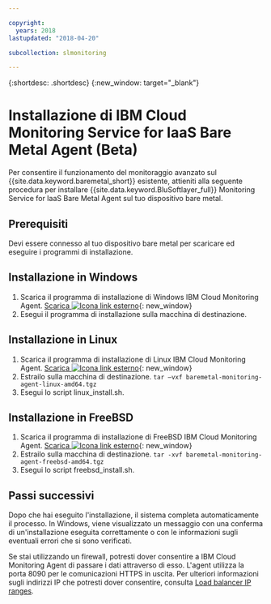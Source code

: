 ```yaml
---

copyright:
  years: 2018
lastupdated: "2018-04-20"

subcollection: slmonitoring

---
```


{:shortdesc: .shortdesc}
{:new_window: target="_blank"}

# Installazione di IBM Cloud Monitoring Service for IaaS Bare Metal Agent (Beta)

Per consentire il funzionamento del monitoraggio avanzato sul {{site.data.keyword.baremetal_short}} esistente, attieniti alla seguente procedura per installare {{site.data.keyword.BluSoftlayer_full}} Monitoring Service for IaaS Bare Metal Agent sul tuo dispositivo bare metal.

## Prerequisiti
Devi essere connesso al tuo dispositivo bare metal per scaricare ed eseguire i programmi di installazione.

## Installazione in Windows

1. Scarica il programma di installazione di Windows IBM Cloud Monitoring Agent. [Scarica ![Icona link esterno](../../icons/launch-glyph.svg "Icona link esterno")](http://downloads.service.softlayer.com/ibm-monitoring-baremetal-agent/latest/baremetal-monitoring-agent-windows-amd64.msi){: new_window}
2. Esegui il programma di installazione sulla macchina di destinazione.

## Installazione in Linux

1. Scarica il programma di installazione di Linux IBM Cloud Monitoring Agent. [Scarica ![Icona link esterno](../../icons/launch-glyph.svg "Icona link esterno")](http://downloads.service.softlayer.com/ibm-monitoring-baremetal-agent/latest/baremetal-monitoring-agent-linux-amd64.tgz){: new_window}
2. Estrailo sulla macchina di destinazione.
  `tar –vxf baremetal-monitoring-agent-linux-amd64.tgz`
3. Esegui lo script linux_install.sh.


## Installazione in FreeBSD
1. Scarica il programma di installazione di FreeBSD IBM Cloud Monitoring Agent. [Scarica ![Icona link esterno](../../icons/launch-glyph.svg "Icona link esterno")](http://downloads.service.softlayer.com/ibm-monitoring-baremetal-agent/latest/baremetal-monitoring-agent-freebsd-amd64.tgz){: new_window}
2. Estrailo sulla macchina di destinazione.
  `tar -xvf baremetal-monitoring-agent-freebsd-amd64.tgz`
3. Esegui lo script freebsd_install.sh.

## Passi successivi

Dopo che hai eseguito l'installazione, il sistema completa automaticamente il processo. In Windows, viene visualizzato un messaggio con una conferma di un'installazione eseguita correttamente o con le informazioni sugli eventuali errori che si sono verificati.

Se stai utilizzando un firewall, potresti dover consentire a IBM Cloud Monitoring Agent di passare i dati attraverso di esso. L'agent utilizza la porta 8090 per le comunicazioni HTTPS in uscita. Per ulteriori informazioni sugli indirizzi IP che potresti dover consentire, consulta [Load balancer IP ranges](/docs/infrastructure/hardware-firewall-dedicated?topic=hardware-firewall-dedicated-load-balancer-ips#load-balancer-ips).
